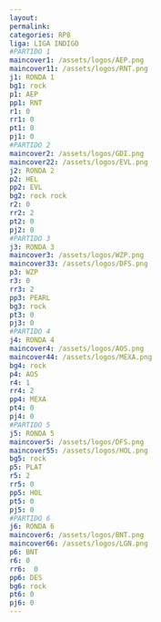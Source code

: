 ```yaml
---
layout: 
permalink: 
categories: RP8
liga: LIGA INDIGO
#PARTIDO 1
maincover1: /assets/logos/AEP.png
maincover11: /assets/logos/RNT.png
j1: RONDA 1
bg1: rock
p1: AEP
pp1: RNT
r1: 0
rr1: 0
pt1: 0
pj1: 0
#PARTIDO 2
maincover2: /assets/logos/GDI.png
maincover22: /assets/logos/EVL.png
j2: RONDA 2
p2: HEL
pp2: EVL
bg2: rock rock
r2: 0
rr2: 2
pt2: 0
pj2: 0
#PARTIDO 3
j3: RONDA 3
maincover3: /assets/logos/WZP.png
maincover33: /assets/logos/DFS.png
p3: WZP
r3: 0
rr3: 2
pp3: PEARL
bg3: rock
pt3: 0
pj3: 0
#PARTIDO 4
j4: RONDA 4
maincover4: /assets/logos/AOS.png
maincover44: /assets/logos/MEXA.png
bg4: rock 
p4: AOS
r4: 1
rr4: 2
pp4: MEXA
pt4: 0
pj4: 0
#PARTIDO 5
j5: RONDA 5
maincover5: /assets/logos/DFS.png
maincover55: /assets/logos/HOL.png
bg5: rock 
p5: PLAT
r5: 2
rr5: 0
pp5: HOL
pt5: 0
pj5: 0
#PARTIDO 6
j6: RONDA 6
maincover6: /assets/logos/BNT.png
maincover66: /assets/logos/LGN.png
p6: BNT
r6: 0
rr6:  0
pp6: DES
bg6: rock
pt6: 0
pj6: 0
---
```


